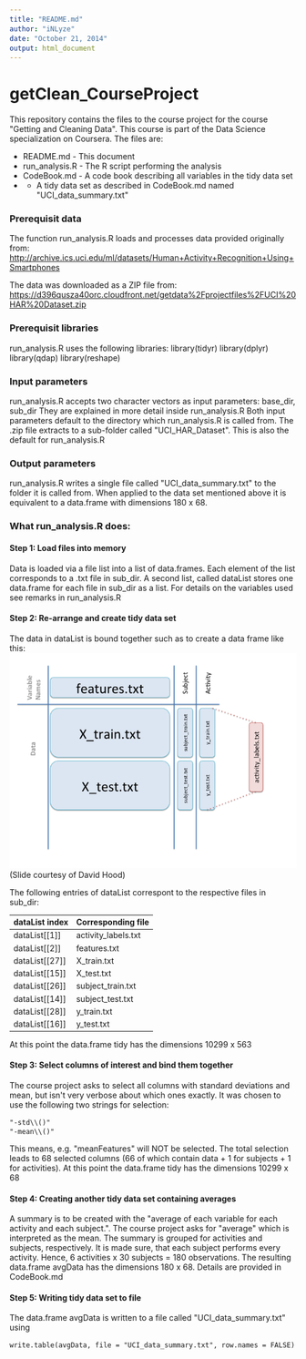```yaml
---
title: "README.md"
author: "iNLyze"
date: "October 21, 2014"
output: html_document
---
```


getClean_CourseProject
======================
This repository contains the files to the course project for the course "Getting and Cleaning Data". This course is part of the Data Science specialization on Coursera. The files are:

* README.md - This document
* run_analysis.R - The R script performing the analysis
* CodeBook.md - A code book describing all variables in the tidy data set
* - A tidy data set as described in CodeBook.md named "UCI_data_summary.txt"

### Prerequisit data
The function run_analysis.R loads and processes data provided originally from:
http://archive.ics.uci.edu/ml/datasets/Human+Activity+Recognition+Using+Smartphones

The data was downloaded as a ZIP file from:
https://d396qusza40orc.cloudfront.net/getdata%2Fprojectfiles%2FUCI%20HAR%20Dataset.zip

### Prerequisit libraries
run_analysis.R uses the following libraries:
library(tidyr)
library(dplyr)
library(qdap)
library(reshape)

### Input parameters
run_analysis.R accepts two character vectors as input parameters: 
base_dir, sub_dir
They are explained in more detail inside run_analysis.R
Both input parameters default to the directory which run_analysis.R is called from. The .zip file extracts to a sub-folder called "UCI_HAR_Dataset". This is also the default for run_analysis.R

### Output parameters
run_analysis.R writes a single file called "UCI_data_summary.txt" to the folder it is called from. 
When applied to the data set mentioned above it is equivalent to a data.frame with dimensions 180 x 68.

### What run_analysis.R does:

#### Step 1: Load files into memory
Data is loaded via a file list into a list of data.frames. Each element of the list corresponds to a .txt file in sub_dir. A second list, called dataList stores one data.frame for each file in sub_dir as a list. For details on the variables used see remarks in run_analysis.R

#### Step 2: Re-arrange and create tidy data set
The data in dataList is bound together such as to create a data frame like this:
![tidy_data_frame_by_David_Hood](tidy_data_frame.png)
(Slide courtesy of David Hood)

The following entries of dataList correspont to the respective files in sub_dir:

dataList index | Corresponding file
---------------| ---------------
dataList[[1]]      |     activity_labels.txt
dataList[[2]]      |     features.txt
dataList[[27]]     |     X_train.txt
dataList[[15]]     |     X_test.txt
dataList[[26]]     |     subject_train.txt
dataList[[14]]     |     subject_test.txt
dataList[[28]]     |     y_train.txt
dataList[[16]]     |     y_test.txt

At this point the data.frame tidy has the dimensions 10299 x 563

#### Step 3: Select columns of interest and bind them together
The course project asks to select all columns with standard deviations and mean, but isn't very verbose about which ones exactly. It was chosen to use the following two strings for selection:
````
"-std\\()" 
"-mean\\()"
````
This means, e.g. "meanFeatures" will NOT be selected. The total selection leads to 68 selected columns (66 of which contain data + 1 for subjects + 1 for activities). 
At this point the data.frame tidy has the dimensions 10299 x 68

#### Step 4: Creating another tidy data set containing averages
A summary is to be created with the "average of each variable for each activity and each subject.". 
The course project asks for "average" which is interpreted as the mean. The summary is grouped for activities and subjects, respectively. It is made sure, that each subject performs every activity. 
Hence, 6 activities x 30 subjects = 180 observations. 
The resulting data.frame avgData has the dimensions 180 x 68. 
Details are provided in CodeBook.md

#### Step 5: Writing tidy data set to file
The data.frame avgData is written to a file called "UCI_data_summary.txt" using
````
write.table(avgData, file = "UCI_data_summary.txt", row.names = FALSE)
````